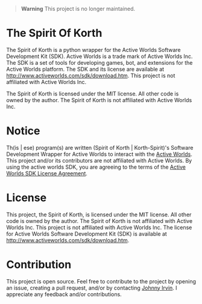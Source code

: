 > **Warning** This project is no longer maintained.

# The Spirit Of Korth

The Spirit of Korth is a python wrapper for the Active Worlds Software Development Kit (SDK). Active Worlds is a trade mark of Active Worlds Inc. The SDK is a set of tools for developing games, bot, and extensions for the Active Worlds platform. The SDK and its license are available at http://www.activeworlds.com/sdk/download.htm. This project is not affiliated with Active Worlds Inc.

The Spirit of Korth is licensed under the MIT license. All other code is owned by the author. The Spirit of Korth is not affiliated with Active Worlds Inc.

# Notice

Th(is | ese) program(s) are written (Spirit of Korth | Korth-Spirit)'s Software Development Wrapper for Active Worlds to interact with the [Active Worlds](https://www.activeworlds.com). This project and/or its contributors are not affiliated with Active Worlds. By using the active worlds SDK, you are agreeing to the terms of the [Active Worlds SDK License Agreement](https://www.activeworlds.com/sdk/download.htm).

# License

This project, the Spirit of Korth, is licensed under the MIT license. All other code is owned by the author. The Spirit of Korth is not affiliated with Active Worlds Inc. This project is not affiliated with Active Worlds Inc. The license for Active Worlds Software Development Kit (SDK) is available at http://www.activeworlds.com/sdk/download.htm.

# Contribution

This project is open source. Feel free to contribute to the project by opening an issue, creating a pull request, and/or by contacting [Johnny Irvin](mailto:irvinjohnathan@gmail.com). I appreciate any feedback and/or contributions.
